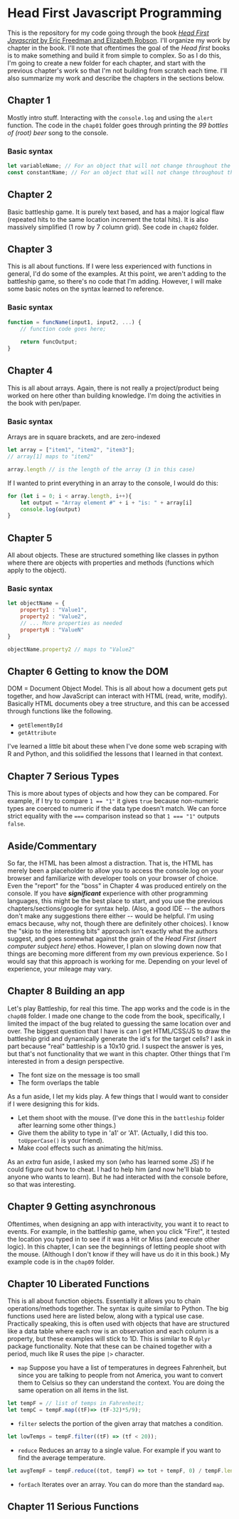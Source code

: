# Head First Javascript Programming

This is the repository for my code going through the book [_Head First Javascript_ by Eric Freedman and Elizabeth Robson](https://www.amazon.com/Head-First-JavaScript-Programming-Learners/dp/1098147944/).  I'll organize my work by chapter in the book. I'll note that oftentimes the goal of the _Head first_ books is to make something and build it from simple to complex. So as I do this, I'm going to create a new folder for each chapter, and start with the previous chapter's work so that I'm not building from scratch each time. I'll also summarize my work and describe the chapters in the sections below.

## Chapter 1
Mostly intro stuff. Interacting with the `console.log` and using the `alert` function.  The code in the `chap01` folder goes through printing the _99 bottles of (root) beer_ song to the console.

### Basic syntax

```javascript
let variableName; // For an object that will not change throughout the code operation
const constantName; // For an object that will not change throughout the code operation
```

## Chapter 2
Basic battleship game. It is purely text based, and has a major logical flaw (repeated hits to the same location increment the total hits). It is also massively simplified (1 row by 7 column grid).  See code in `chap02` folder.

## Chapter 3
This is all about functions. If I were less experienced with functions in general, I'd do some of the examples. At this point, we aren't adding to the battleship game, so there's no code that I'm adding. However, I will make some basic notes on the syntax learned to reference.

### Basic syntax 

```javascript
function = funcName(input1, input2, ...) {
	// function code goes here;
	
	return funcOutput;
}
```

## Chapter 4
This is all about arrays. Again, there is not really a project/product being worked on here other than building knowledge. I'm doing the activities in the book with pen/paper.

### Basic syntax

Arrays are in square brackets, and are zero-indexed

```javascript
let array = ["item1", "item2", "item3"];
// array[1] maps to "item2"

array.length // is the length of the array (3 in this case)
```

If I wanted to print everything in an array to the console, I would do this:

```javascript
for (let i = 0; i < array.length, i++){
	let output = "Array element #" + i + "is: " + array[i]
	console.log(output)
}
```

## Chapter 5
All about objects. These are structured something like classes in python where there are objects with properties and methods (functions which apply to the object).

### Basic syntax

```javascript
let objectName = {
	property1 : "Value1",
	property2 : "Value2",
	// ... More properties as needed
	propertyN : "ValueN"
}

objectName.property2 // maps to "Value2"
```

## Chapter 6 Getting to know the DOM
DOM = Document Object Model. This is all about how a document gets put together, and how JavaScript can interact with HTML (read, write, modify). Basically HTML documents obey a tree structure, and this can be accessed through functions like the following.

- `getElementById` 
- `getAttribute`

I've learned a little bit about these when I've done some web scraping with R and Python, and this solidified the lessons that I learned in that context.

## Chapter 7 Serious Types
This is more about types of objects and how they can be compared.  For example, if I try to compare `1 == "1"` it gives `true` because non-numeric types are coerced to numeric if the data type doesn't match.  We can force strict equality with the `===` comparison instead so that `1 === "1"` outputs `false`.

## Aside/Commentary
So far, the HTML has been almost a distraction. That is, the HTML has merely been a placeholder to allow you to access the console.log on your browser and familiarize with developer tools on your browser of choice. Even the "report" for the "boss" in Chapter 4 was produced entirely on the console. If you have ***significant*** experience with other programming languages, this might be the best place to start, and you use the previous chapters/sections/google for syntax help.  (Also, a good IDE -- the authors don't make any suggestions there either -- would be helpful. I'm using emacs because, why not, though there are definitely other choices).  I know the "skip to the interesting bits" approach isn't exactly what the authors suggest, and goes somewhat against the grain of the *Head First (insert computer subject here)* ethos. However, I plan on slowing down now that things are becoming more different from my own previous experience. So I would say that this approach is working for me. Depending on your level of experience, your mileage may vary.

## Chapter 8 Building an app
Let's play Battleship, for real this time. The app works and the code is in the `chap08` folder. I made one change to the code from the book, specifically, I limited the impact of the bug related to guessing the same location over and over. The biggest question that I have is can I get HTML/CSS/JS to draw the battleship grid and dynamically generate the id's for the target cells?  I ask in part because "real" battleship is a 10x10 grid. I suspect the answer is yes, but that's not functionality that we want in this chapter. Other things that I'm interested in from a design perspective.

- The font size on the message is too small
- The form overlaps the table

As a fun aside, I let my kids play. A few things that I would want to consider if I were designing this for kids.

- Let them shoot with the mouse. (I've done this in the `battleship` folder after learning some other things.)
- Give them the ability to type in 'a1' or 'A1'. (Actually, I did this too. `toUpperCase()` is your friend).
- Make cool effects such as animating the hit/miss.

As an _extra_ fun aside, I asked my son (who has learned some JS) if he could figure out how to cheat. I had to help him (and now he'll blab to anyone who wants to learn). But he had interacted with the console before, so that was interesting.

## Chapter 9 Getting asynchronous
Oftentimes, when designing an app with interactivity, you want it to react to events. For example, in the battleship game, when you click "Fire!", it tested the location you typed in to see if it was a Hit or Miss (and execute other logic). In this chapter, I can see the beginnings of letting people shoot with the mouse. (Although I don't know if they will have us do it in this book.) My example code is in the `chap09` folder. 

## Chapter 10 Liberated Functions

This is all about function objects.  Essentially it allows you to chain operations/methods together. The syntax is quite similar to Python. The big functions used here are listed below, along with a typical use case.  Practically speaking, this is often used with objects that have are structured like a data table where each row is an observation and each column is a property, but these examples will stick to 1D. This is similar to R `dplyr` package functionality. Note that these can be chained together with a period, much like R uses the pipe `|>` character.

- `map` Suppose you have a list of temperatures in degrees Fahrenheit, but since you are talking to people from not America, you want to convert them to Celsius so they can understand the context. You are doing the same operation on all items in the list.
```javascript
let tempF = // list of temps in Fahrenheit;
let tempC = tempF.map((tF)=> (tF-32)*5/9); 
```

- `filter` selects the portion of the given array that matches a condition.
```javascript
let lowTemps = tempF.filter((tF) => (tf < 20));
```

- `reduce` Reduces an array to a single value. For example if you want to find the average temperature.
```javascript
let avgTempF = tempF.reduce((tot, tempF) => tot + tempF, 0) / tempF.length;
```

- `forEach` Iterates over an array. You can do more than the standard `map`.

## Chapter 11 Serious Functions

